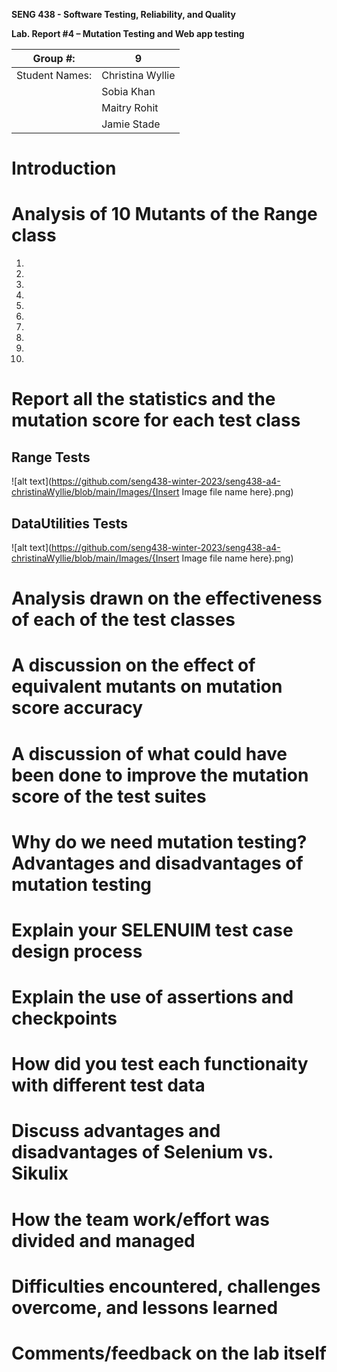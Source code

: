 **SENG 438 - Software Testing, Reliability, and Quality**

**Lab. Report \#4 – Mutation Testing and Web app testing**

| Group \#:      |  9                 |
| -------------- | ------------------ |
| Student Names: |  Christina Wyllie  |
|                |  Sobia Khan        |
|                |  Maitry Rohit      |
|                |  Jamie Stade       |

# Introduction


# Analysis of 10 Mutants of the Range class 
1.
2.
3.
4.
5.
6.
7.
8.
9.
10.

# Report all the statistics and the mutation score for each test class
## Range Tests
 ![alt text](https://github.com/seng438-winter-2023/seng438-a4-christinaWyllie/blob/main/Images/{Insert Image file name here}.png) 

## DataUtilities Tests
![alt text](https://github.com/seng438-winter-2023/seng438-a4-christinaWyllie/blob/main/Images/{Insert Image file name here}.png) 

# Analysis drawn on the effectiveness of each of the test classes


# A discussion on the effect of equivalent mutants on mutation score accuracy


# A discussion of what could have been done to improve the mutation score of the test suites


# Why do we need mutation testing? Advantages and disadvantages of mutation testing


# Explain your SELENUIM test case design process


# Explain the use of assertions and checkpoints


# How did you test each functionaity with different test data


# Discuss advantages and disadvantages of Selenium vs. Sikulix


# How the team work/effort was divided and managed


# Difficulties encountered, challenges overcome, and lessons learned


# Comments/feedback on the lab itself


